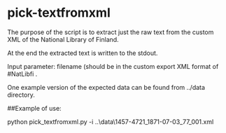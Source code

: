 # pick-textfromxml

The purpose of the script is to extract just the raw text from the custom XML of the National Library of Finland.

At the end the extracted text is written to the stdout.

Input parameter: filename  (should be in the custom export XML format of #NatLibfi .

One example version of the expected data can be found from ../data directory.

##Example of use:

python pick_textfromxml.py -i ..\data\1457-4721_1871-07-03_77_001.xml 

